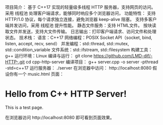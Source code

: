 项目简介：
基于 C++17 实现的轻量级多线程 HTTP 服务器，支持网页的访问。
采用 线程池 处理客户端请求，能够同时响应多个浏览器访问，
功能特性：
支持 HTTP/1.0 协议，每个请求独立连接，避免浏览器 keep-alive 阻塞。
支持多客户端并发访问，采用 线程池 提升性能。
静态文件服务：支持 HTML文件。
按块读取文件并发送，支持大文件传输。
日志输出：打印客户端请求、访问文件和处理状态。
技术栈：
语言：C++17
网络编程：POSIX Socket API（socket, bind, listen, accept, recv, send）
并发编程：std::thread, std::mutex, std::condition_variable
文件系统：std::ifstream, std::filesystem
构建工具：g++
运行环境：Linux
编译与运行：
git clone https://github.com/LMD-dif/-HTTP-.git
cd cpp-http-server
编译项目：
g++ server.cpp -o server -pthread -std=c++17
运行服务器：
./server
在浏览器中访问：
http://localhost:8080
假设你有一个 music.html 页面：
<!DOCTYPE html>
<html>
<head>
    <title>My Music Page</title>
    <link rel="stylesheet" href="style.css">
</head>
<body>
    <h1>Hello from C++ HTTP Server!</h1>
    <p>This is a test page.</p>
</body>
</html>
在浏览器访问 http://localhost:8080 即可看到页面效果。
